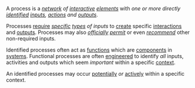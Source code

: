 A process is a *[network](https://github.com/gcassel/Modular-Organization-Terminology/edit/master/terms/network.md) of [interactive](https://github.com/gcassel/Modular-Organization-Terminology/blob/master/terms/interaction.md) [elements](https://github.com/gcassel/Modular-Organization-Terminology/edit/master/terms/element.md)* with *one or more directly [identified](https://github.com/gcassel/Modular-Organization-Terminology/blob/master/terms/identify.md) [inputs](https://github.com/gcassel/Modular-Organization-Terminology/blob/master/terms/input.md), [actions](https://github.com/gcassel/Modular-Organization-Terminology/blob/master/terms/action.md) and [outputs](https://github.com/gcassel/Modular-Organization-Terminology/blob/master/terms/output.md)*.  
 
Processes [require](https://github.com/gcassel/Modular-Organization-Terminology/blob/master/terms/require.md) *[specific](https://github.com/gcassel/Modular-Organization-Terminology/blob/master/terms/specific.md) [types](https://github.com/gcassel/Modular-Organization-Terminology/blob/master/terms/type.md) of inputs* to [create](https://github.com/gcassel/Modular-Organization-Terminology/blob/master/terms/creation.md) specific [interactions](https://github.com/gcassel/Modular-Organization-Terminology/blob/master/terms/interaction.md) and [outputs](https://github.com/gcassel/Modular-Organization-Terminology/blob/master/terms/output.md).  Processes may also *[officially](https://github.com/gcassel/Modular-Organization-Terminology/blob/master/terms/official.md) [permit](https://github.com/gcassel/Modular-Organization-Terminology/blob/master/terms/permission.md)* or even *[recommend](https://github.com/gcassel/Modular-Organization-Terminology/blob/master/terms/recommendation.md)* other non-required inputs.
 
Identified processes often act as [functions](https://github.com/gcassel/Modular-Organization-Terminology/blob/master/terms/function.md) which are [components](https://github.com/gcassel/Modular-Organization-Terminology/blob/master/terms/component.md) in [systems](https://github.com/gcassel/Modular-Organization-Terminology/blob/master/terms/system.md).  Functional processes are often [engineered](https://github.com/gcassel/Modular-Organization-Terminology/blob/master/terms/engineering.md) to identify *all* inputs, activities and outputs which seem *important* within a specific [context](https://github.com/gcassel/Modular-Organization-Terminology/blob/master/terms/context.md).

An identified processes may occur [potentially](https://github.com/gcassel/Modular-Organization-Terminology/blob/master/terms/potential.md) *or* [actively](https://github.com/gcassel/Modular-Organization-Terminology/blob/master/terms/active.md) within a specific context. 
